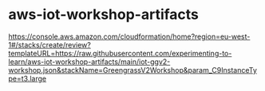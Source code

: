 # aws-iot-workshop-artifacts

https://console.aws.amazon.com/cloudformation/home?region=eu-west-1#/stacks/create/review?templateURL=https://raw.githubusercontent.com/experimenting-to-learn/aws-iot-workshop-artifacts/main/iot-ggv2-workshop.json&stackName=GreengrassV2Workshop&param_C9InstanceType=t3.large
